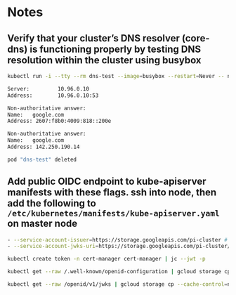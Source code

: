 # Notes

## Verify that your cluster’s DNS resolver (core-dns) is functioning properly by testing DNS resolution within the cluster using busybox

```bash
kubectl run -i --tty --rm dns-test --image=busybox --restart=Never -- nslookup google.com

Server:         10.96.0.10
Address:        10.96.0.10:53

Non-authoritative answer:
Name:   google.com
Address: 2607:f8b0:4009:818::200e

Non-authoritative answer:
Name:   google.com
Address: 142.250.190.14

pod "dns-test" deleted
```

## Add public OIDC endpoint to kube-apiserver manifests with these flags. ssh into node, then add the following to `/etc/kubernetes/manifests/kube-apiserver.yaml` on master node

```bash
- --service-account-issuer=https://storage.googleapis.com/pi-cluster # name of the storage bucket containing oidc token
- --service-account-jwks-uri=https://storage.googleapis.com/pi-cluster/openid/v1/jwks-cert-manager # jwks-cert-manager because cert-manager suffix was added to openid-configuration-cert-manager
```

```bash
kubectl create token -n cert-manager cert-manager | jc --jwt -p

kubectl get --raw /.well-known/openid-configuration | gcloud storage cp --cache-control=no-cache /dev/stdin gs://pi-cluster/.well-known/openid-configuration-cert-manager # gs://pi-cluster is the google storage bucket

kubectl get --raw /openid/v1/jwks | gcloud storage cp --cache-control=no-cache /dev/stdin gs://pi-cluster/openid/v1/jwks-cert-manager
```
